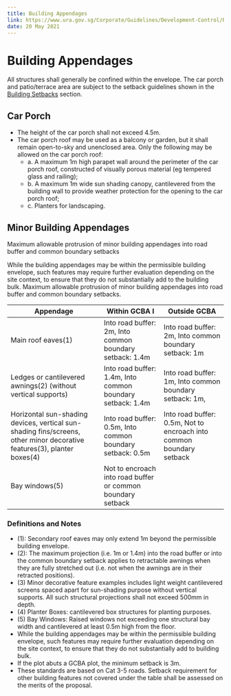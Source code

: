```yaml
---
title: Building Appendages
link: https://www.ura.gov.sg/Corporate/Guidelines/Development-Control/Residential/Bungalows/Building-Appendages
date: 20 May 2021
---
```


# Building Appendages

All structures shall generally be confined within the envelope. The car porch and patio/terrace area are subject to the setback guidelines shown in the [Building Setbacks](https://www.ura.gov.sg/Corporate/Guidelines/Development-Control/Residential/Bungalows/Setbacks-from-boundaries) section.

## Car Porch

- The height of the car porch shall not exceed 4.5m.
- The car porch roof may be used as a balcony or garden, but it shall remain open-to-sky and unenclosed area. Only the following may be allowed on the car porch roof:
  - a. A maximum 1m high parapet wall around the perimeter of the car porch roof, constructed of visually porous material (eg tempered glass and railing);
  - b. A maximum 1m wide sun shading canopy, cantilevered from the building wall to provide weather protection for the opening to the car porch roof;
  - c. Planters for landscaping.

## Minor Building Appendages

Maximum allowable protrusion of minor building appendages into road buffer and common boundary setbacks

While the building appendages may be within the permissible building envelope, such features may require further evaluation depending on the site context, to ensure that they do not substantially add to the building bulk.
Maximum allowable protrusion of minor building appendages into road buffer and common boundary setbacks.

| Appendage                                                                                                               | Within GCBA I                                               | Outside GCBA                                                         |
| ----------------------------------------------------------------------------------------------------------------------- | ----------------------------------------------------------- | -------------------------------------------------------------------- |
| Main roof eaves(1)                                                                                                      | Into road buffer: 2m, Into common boundary setback: 1.4m    | Into road buffer: 2m, Into common boundary setback: 1m               |
| Ledges or cantilevered awnings(2) (without vertical supports)                                                           | Into road buffer: 1.4m, Into common boundary setback: 1.4m  | Into road buffer: 1m, Into common boundary setback: 1m,              |
| Horizontal sun-shading devices, vertical sun-shading fins/screens, other minor decorative features(3), planter boxes(4) | Into road buffer: 0.5m, Into common boundary setback: 0.5m  | Into road buffer: 0.5m, Not to encroach into common boundary setback |
| Bay windows(5)                                                                                                          | Not to encroach into road buffer or common boundary setback |

### Definitions and Notes

- (1): Secondary roof eaves may only extend 1m beyond the permissible building envelope.
- (2): The maximum projection (i.e. 1m or 1.4m) into the road buffer or into the common boundary setback applies to retractable awnings when they are fully stretched out (i.e. not when the awnings are in their retracted positions).
- (3) Minor decorative feature examples includes light weight cantilevered screens spaced apart for sun-shading purpose without vertical supports. All such structural projections shall not exceed 500mm in depth.
- (4) Planter Boxes: cantilevered box structures for planting purposes.
- (5) Bay Windows: Raised windows not exceeding one structural bay width and cantilevered at least 0.5m high from the floor.
- While the building appendages may be within the permissible building envelope, such features may require further evaluation depending on the site context, to ensure that they do not substantially add to building bulk.
- If the plot abuts a GCBA plot, the minimum setback is 3m.
- These standards are based on Cat 3-5 roads. Setback requirement for other building features not covered under the table shall be assessed on the merits of the proposal.
